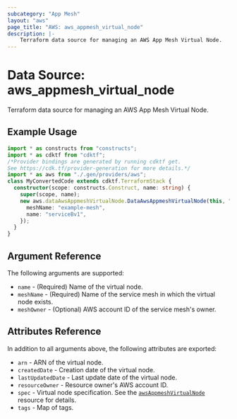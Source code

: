 ```yaml
---
subcategory: "App Mesh"
layout: "aws"
page_title: "AWS: aws_appmesh_virtual_node"
description: |-
    Terraform data source for managing an AWS App Mesh Virtual Node.
---
```


# Data Source: aws_appmesh_virtual_node

Terraform data source for managing an AWS App Mesh Virtual Node.

## Example Usage

```typescript
import * as constructs from "constructs";
import * as cdktf from "cdktf";
/*Provider bindings are generated by running cdktf get.
See https://cdk.tf/provider-generation for more details.*/
import * as aws from "./.gen/providers/aws";
class MyConvertedCode extends cdktf.TerraformStack {
  constructor(scope: constructs.Construct, name: string) {
    super(scope, name);
    new aws.dataAwsAppmeshVirtualNode.DataAwsAppmeshVirtualNode(this, "test", {
      meshName: "example-mesh",
      name: "serviceBv1",
    });
  }
}

```

## Argument Reference

The following arguments are supported:

* `name` - (Required) Name of the virtual node.
* `meshName` - (Required) Name of the service mesh in which the virtual node exists.
* `meshOwner` - (Optional) AWS account ID of the service mesh's owner.

## Attributes Reference

In addition to all arguments above, the following attributes are exported:

* `arn` - ARN of the virtual node.
* `createdDate` - Creation date of the virtual node.
* `lastUpdatedDate` - Last update date of the virtual node.
* `resourceOwner` - Resource owner's AWS account ID.
* `spec` - Virtual node specification. See the [`awsAppmeshVirtualNode`](/docs/providers/aws/r/appmesh_virtual_node.html#spec) resource for details.
* `tags` - Map of tags.

<!-- cache-key: cdktf-0.17.0-pre.15 input-69e4d3b554e0e94c7b402057c25479b02d7a9f69ed4dee4f64b2dd005b6e6649 -->